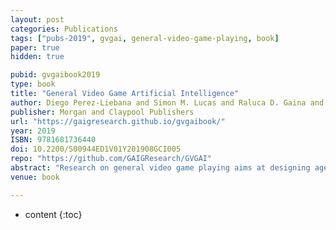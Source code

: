 ```yaml
---
layout: post
categories: Publications
tags: ["pubs-2019", gvgai, general-video-game-playing, book]
paper: true
hidden: true

pubid: gvgaibook2019
type: book
title: "General Video Game Artificial Intelligence"
author: Diego Perez-Liebana and Simon M. Lucas and Raluca D. Gaina and Julian Togelius and Ahmed Khalifa and Jialin Liu
publisher: Morgan and Claypool Publishers
url: "https://gaigresearch.github.io/gvgaibook/"
year: 2019
ISBN: 9781681736440
doi: 10.2200/S00944ED1V01Y201908GCI005
repo: "https://github.com/GAIGResearch/GVGAI"
abstract: "Research on general video game playing aims at designing agents or content generators that can perform well in multiple video games, possibly without knowing the game in advance and with little to no specific domain knowledge. The general video game AI framework and competition propose a challenge in which researchers can test their favorite AI methods with a potentially infinite number of games created using the Video Game Description Language. The open-source framework has been used since 2014 for running a challenge. Competitors around the globe submit their best approaches that aim to generalize well across games. Additionally, the framework has been used in AI modules by many higher-education institutions as assignments, or as proposed projects for final year (undergraduate and Master's) students and Ph.D. candidates. The present book, written by the developers and organizers of the framework, presents the most interesting highlights of the research performed by the authors during these years in this domain. It showcases work on methods to play the games, generators of content, and video game optimization. It also outlines potential further work in an area that offers multiple research directions for the future."
venue: book

---
```


* content
{:toc}

